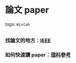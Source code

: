 # 論文 paper
###### tags: `Winlab`
### 找論文的地方：[IEEE](https://ieeexplore.ieee.org/Xplore/home.jsp) 
### 如何快速讀 paper：[理科參考](https://www.ptt.cc/bbs/Gossiping/M.1554038688.A.606.html?fbclid=IwAR0ioY6_N0n9tWHjjGscj7XMSCthb1ACmHbKM3SvFKCUnFFQaBdAZFkNT5o)
